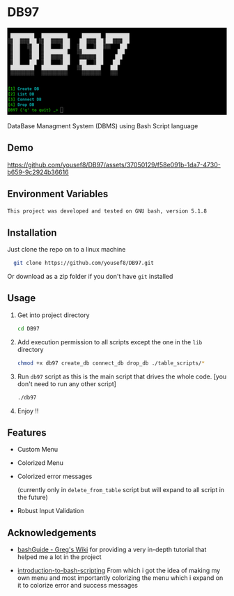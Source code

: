 # DB97

![Project Banner](./imgs/db97_banner.png)

DataBase Managment System (DBMS) using Bash Script language

## Demo

https://github.com/yousef8/DB97/assets/37050129/f58e091b-1da7-4730-b659-9c2924b36616

## Environment Variables

`This project was developed and tested on GNU bash, version 5.1.8`

## Installation

Just clone the repo on to a linux machine

```bash
  git clone https://github.com/yousef8/DB97.git
```

Or download as a zip folder if you don't have `git` installed

## Usage

1. Get into project directory

    ```bash
    cd DB97
    ```

1. Add execution permission to all scripts except the one in the `lib` directory

    ```bash
    chmod +x db97 create_db connect_db drop_db ./table_scripts/*
    ```

1. Run `db97` script as this is the main script that drives the whole code. [you don't need to run any other script]

    ```bash
    ./db97
    ```

1. Enjoy !!

## Features

- Custom Menu
- Colorized Menu
- Colorized error messages

    (currently only in `delete_from_table` script but will expand to all script in the future)
- Robust Input Validation

## Acknowledgements

- [bashGuide - Greg's Wiki](https://mywiki.wooledge.org/BashGuide) for providing a very in-depth tutorial that helped me a lot in the project

- [introduction-to-bash-scripting](https://github.com/bobbyiliev/introduction-to-bash-scripting) From which i got the idea of making my own menu and most importantly colorizing the menu which i expand on it to colorize error and success messages
